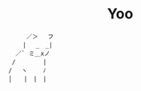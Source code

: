 <h1 align="center">Yoo</h1>


             ／＞　 フ
            | 　_　_| 
          ／` ミ＿xノ 
         /　　　　 |
        /　 ヽ　　 ﾉ
        │　　|　|　|

